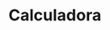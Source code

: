 # Calculadora


<!DOCTYPE html>
<html lang="br">
<head>
    <meta charset="UTF-8">
    <meta http-equiv="X-UA-Compatible" content="IE=edge">
    <meta name="viewport" content="width=device-width, initial-scale=1.0">
    <title>Calculadora</title>
    <style>
        *{
            margin: 0;
            padding: 0;
        }
        .fundo{
            background-image: linear-gradient(45deg, black, rgb(164, 201, 158));
            height: 100vh;
            color:azure;
            font-family: Arial, Helvetica, sans-serif;

        }
        .calculadora{
            position:absolute;
            background-color:black;
            top: 50%;
            left: 50%;
            transform: translate(-50%,-50%);
            border-radius: 15px;
            padding: 15px;
        }

        .botão{
            width: 50px;
            height: 50px;
            font-size: 25px;
            cursor: pointer;
            
        }
        .botão{
            background-color:whitesmoke;
            margin: 3px;
            
        }
        #resultado{
            background-color:white;
            width: 207px;
            height: 30px;
            margin: 5px;
            font-size: 25px;
            color: black;
            text-align: right;
            padding: 5px;



        }

    </style>
        
</head>
<body>
    <div class = " fundo">

        <h1> Oi.. gente :)   sou  o Laurindo Dumba aluno da STACKX</h1>

        <div class = "calculadora">
            <h1>Calculadora</h1>

            <p id = "resultado"></p>

            <table>
                <tr>
                    <td><button class="botão" onclick = "clean()">C</button></td>
                    <td><button class="botão" onclick = "back()"><</button></td>
                    <td><button class="botão" onclick = "insert('/')">/</button></td>
                    <td><button class="botão" onclick = "insert('x')">x</button></td>
                </tr>

                <tr>
                    <td><button class="botão" onclick = "insert('7')">7</button></td>
                    <td><button class="botão" onclick = "insert('8')" >8</button></td>
                    <td><button class="botão" onclick = "insert('9')">9</button></td>
                    <td><button class="botão" onclick = "insert('-')">-</button></td>
                </tr>

                <tr>
                    <td><button class="botão" onclick = "insert('4')">4</button></td>
                    <td><button class="botão" onclick = "insert('5')">5</button></td>
                    <td><button class="botão" onclick = "insert('6')">6</button></td>
                    <td><button class="botão" onclick = "insert('+')">+</button></td>

                </tr>

                <tr>
                    <td><button class="botão" onclick = "insert('1')">1</button></td>
                    <td><button class="botão" onclick = "insert('2')">2</button></td>
                    <td><button class="botão" onclick = "insert('3')">3</button></td>
                    <td rowspan="2"><button class="botão"style="height:106px;" onclick = "calcular()">=</button></td>
                </tr>

                <tr>
                    <td colspan = "2"><button class="botão" style="width:106px;" onclick = "insert('0')">0</button></td>
                    <td><button class="botão" onclik = "insert('.')">.</button></td>
                </tr>

            </table>

        </div>
    </div>
    <script>
        function insert(num)
            {
                var numero = document.getElementById('resultado').innerHTML;
                document.getElementById('resultado').innerHTML = numero + num;

            }
            function clean()
            {
                document.getElementById('resultado').innerHTML = "";
            }
            function back()
            {
                var resultado = document.getElementById('resultado').innerHTML;
                document.getElementById('resultado').innerHTML = resultado.subtring(0, resultado.length, -1);
            }
            function calcular()
            {
                var resultado = document.getElementById('resultado').innerHTML;
                if(resultado)
                {
                    document.getElementById('resultado').innerHTML = eval(resultado);
                }
                else
                {
                    document.getElementById('resultado').innerHTML = "Nada....";
                }
            }
    </script>
    
</body>
</html>
